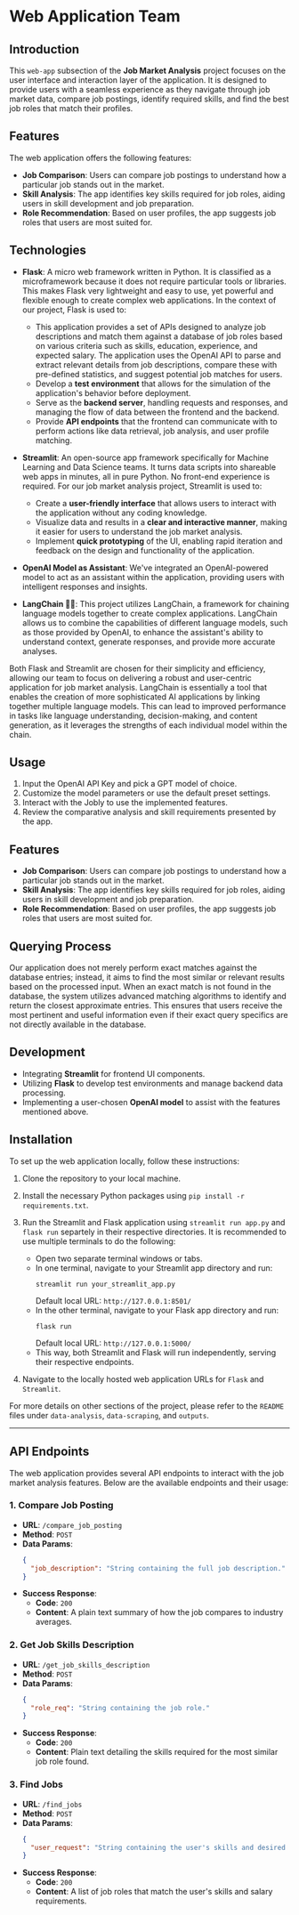 # Web Application Team

## Introduction

This `web-app` subsection of the **Job Market Analysis** project focuses on the user interface and interaction layer of the application. It is designed to provide users with a seamless experience as they navigate through job market data, compare job postings, identify required skills, and find the best job roles that match their profiles.

## Features

The web application offers the following features:

- **Job Comparison**: Users can compare job postings to understand how a particular job stands out in the market.
- **Skill Analysis**: The app identifies key skills required for job roles, aiding users in skill development and job preparation.
- **Role Recommendation**: Based on user profiles, the app suggests job roles that users are most suited for.

## Technologies

- **Flask**: A micro web framework written in Python. It is classified as a microframework because it does not require particular tools or libraries. This makes Flask very lightweight and easy to use, yet powerful and flexible enough to create complex web applications. In the context of our project, Flask is used to:

  - This application provides a set of APIs designed to analyze job descriptions and match them against a database of job roles based on various criteria such as skills, education, experience, and expected salary. The application uses the OpenAI API to parse and extract relevant details from job descriptions, compare these with pre-defined statistics, and suggest potential job matches for users.
  - Develop a **test environment** that allows for the simulation of the application's behavior before deployment.
  - Serve as the **backend server**, handling requests and responses, and managing the flow of data between the frontend and the backend.
  - Provide **API endpoints** that the frontend can communicate with to perform actions like data retrieval, job analysis, and user profile matching.

- **Streamlit**: An open-source app framework specifically for Machine Learning and Data Science teams. It turns data scripts into shareable web apps in minutes, all in pure Python. No front-end experience is required. For our job market analysis project, Streamlit is used to:

  - Create a **user-friendly interface** that allows users to interact with the application without any coding knowledge.
  - Visualize data and results in a **clear and interactive manner**, making it easier for users to understand the job market analysis.
  - Implement **quick prototyping** of the UI, enabling rapid iteration and feedback on the design and functionality of the application.

- **OpenAI Model as Assistant**: We've integrated an OpenAI-powered model to act as an assistant within the application, providing users with intelligent responses and insights.
- **LangChain 🦜🔗**: This project utilizes LangChain, a framework for chaining language models together to create complex applications. LangChain allows us to combine the capabilities of different language models, such as those provided by OpenAI, to enhance the assistant's ability to understand context, generate responses, and provide more accurate analyses.

Both Flask and Streamlit are chosen for their simplicity and efficiency, allowing our team to focus on delivering a robust and user-centric application for job market analysis. LangChain is essentially a tool that enables the creation of more sophisticated AI applications by linking together multiple language models. This can lead to improved performance in tasks like language understanding, decision-making, and content generation, as it leverages the strengths of each individual model within the chain.

## Usage

1. Input the OpenAI API Key and pick a GPT model of choice.
2. Customize the model parameters or use the default preset settings.
3. Interact with the Jobly to use the implemented features.
4. Review the comparative analysis and skill requirements presented by the app.

## Features

- **Job Comparison**: Users can compare job postings to understand how a particular job stands out in the market.
- **Skill Analysis**: The app identifies key skills required for job roles, aiding users in skill development and job preparation.
- **Role Recommendation**: Based on user profiles, the app suggests job roles that users are most suited for.

## Querying Process
Our application does not merely perform exact matches against the database entries; instead, it aims to find the most similar or relevant results based on the processed input. When an exact match is not found in the database, the system utilizes advanced matching algorithms to identify and return the closest approximate entries. This ensures that users receive the most pertinent and useful information even if their exact query specifics are not directly available in the database.

## Development

- Integrating **Streamlit** for frontend UI components.
- Utilizing **Flask** to develop test environments and manage backend data processing.
- Implementing a user-chosen **OpenAI model** to assist with the features mentioned above.

## Installation

To set up the web application locally, follow these instructions:

1. Clone the repository to your local machine.
2. Install the necessary Python packages using `pip install -r requirements.txt`.
3. Run the Streamlit and Flask application using `streamlit run app.py` and `flask run` separtely in their respective directories. It is recommended to use multiple terminals to do the following:

   - Open two separate terminal windows or tabs.
   - In one terminal, navigate to your Streamlit app directory and run:
     ```
     streamlit run your_streamlit_app.py
     ```
     Default local URL: `http://127.0.0.1:8501/`
   - In the other terminal, navigate to your Flask app directory and run:
     ```
     flask run
     ```
     Default local URL: `http://127.0.0.1:5000/`
   - This way, both Streamlit and Flask will run independently, serving their respective endpoints.

4. Navigate to the locally hosted web application URLs for `Flask` and `Streamlit`.

For more details on other sections of the project, please refer to the `README` files under `data-analysis`, `data-scraping`, and `outputs`.

---

## API Endpoints

The web application provides several API endpoints to interact with the job market analysis features. Below are the available endpoints and their usage:

### 1. Compare Job Posting

- **URL**: `/compare_job_posting`
- **Method**: `POST`
- **Data Params**:
  ```json
  {
    "job_description": "String containing the full job description."
  }
  ```
- **Success Response**:
  - **Code**: `200`
  - **Content**: A plain text summary of how the job compares to industry averages.

### 2. Get Job Skills Description

- **URL**: `/get_job_skills_description`
- **Method**: `POST`
- **Data Params**:
  ```json
  {
    "role_req": "String containing the job role."
  }
  ```
- **Success Response**:
  - **Code**: `200`
  - **Content**: Plain text detailing the skills required for the most similar job role found.

### 3. Find Jobs

- **URL**: `/find_jobs`
- **Method**: `POST`
- **Data Params**:
  ```json
  {
    "user_request": "String containing the user's skills and desired salary."
  }
  ```
- **Success Response**:
  - **Code**: `200`
  - **Content**: A list of job roles that match the user's skills and salary requirements.
